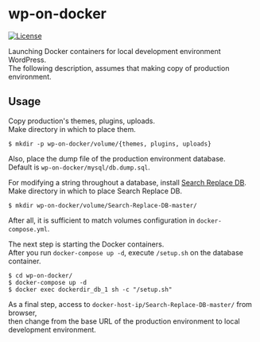 # wp-on-docker

[![License][license-badge]][license]

Launching Docker containers for local development environment WordPress.  
The following description, assumes that making copy of production environment.  

## Usage

Copy production's themes, plugins, uploads.  
Make directory in which to place them.  

```
$ mkdir -p wp-on-docker/volume/{themes, plugins, uploads}
```

Also, place the dump file of the production environment database.  
Default is `wp-on-docker/mysql/db.dump.sql`.

For modifying a string throughout a database, install [Search Replace DB](https://github.com/interconnectit/Search-Replace-DB).  
Make directory in which to place Search Replace DB.  

```
$ mkdir wp-on-docker/volume/Search-Replace-DB-master/
```

After all, it is sufficient to match volumes configuration in `docker-compose.yml`.  

The next step is starting the Docker containers.  
After you run `docker-compose up -d`, execute `/setup.sh` on the database container.  

```
$ cd wp-on-docker/
$ docker-compose up -d
$ docker exec dockerdir_db_1 sh -c "/setup.sh"
```

As a final step, access to `docker-host-ip/Search-Replace-DB-master/` from browser,  
then change from the base URL of the production environment to local development environment.

[license-badge]: https://img.shields.io/badge/license-MIT-yellowgreen.svg?style=flat-square
[license]: LICENSE
